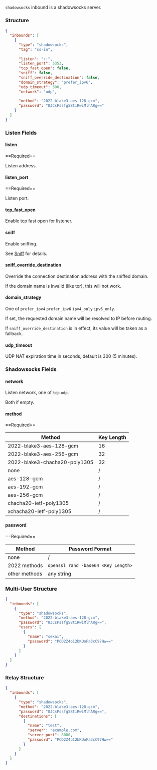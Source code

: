 `shadowsocks` inbound is a shadowsocks server.

### Structure

```json
{
  "inbounds": [
    {
      "type": "shadowsocks",
      "tag": "ss-in",
      
      "listen": "::",
      "listen_port": 5353,
      "tcp_fast_open": false,
      "sniff": false,
      "sniff_override_destination": false,
      "domain_strategy": "prefer_ipv6",
      "udp_timeout": 300,
      "network": "udp",
      
      "method": "2022-blake3-aes-128-gcm",
      "password": "8JCsPssfgS8tiRwiMlhARg=="
    }
  ]
}
```

### Listen Fields

#### listen

==Required==

Listen address.

#### listen_port

==Required==

Listen port.

#### tcp_fast_open

Enable tcp fast open for listener.

#### sniff

Enable sniffing.

See [Sniff](/configuration/route/sniff/) for details.

#### sniff_override_destination

Override the connection destination address with the sniffed domain.

If the domain name is invalid (like tor), this will not work.

#### domain_strategy

One of `prefer_ipv4` `prefer_ipv6` `ipv4_only` `ipv6_only`.

If set, the requested domain name will be resolved to IP before routing.

If `sniff_override_destination` is in effect, its value will be taken as a fallback.

#### udp_timeout

UDP NAT expiration time in seconds, default is 300 (5 minutes).

### Shadowsocks Fields

#### network

Listen network, one of `tcp` `udp`.

Both if empty.

#### method

==Required==

| Method                        | Key Length |
|-------------------------------|------------|
| 2022-blake3-aes-128-gcm       | 16         |
| 2022-blake3-aes-256-gcm       | 32         |
| 2022-blake3-chacha20-poly1305 | 32         |
| none                          | /          |
| aes-128-gcm                   | /          |
| aes-192-gcm                   | /          |
| aes-256-gcm                   | /          |
| chacha20-ietf-poly1305        | /          |
| xchacha20-ietf-poly1305       | /          |

#### password

==Required==

| Method        | Password Format                     |
|---------------|-------------------------------------|
| none          | /                                   |
| 2022 methods  | `openssl rand -base64 <Key Length>` |
| other methods | any string                          |

### Multi-User Structure

```json
{
  "inbounds": [
    {
      "type": "shadowsocks",
      "method": "2022-blake3-aes-128-gcm",
      "password": "8JCsPssfgS8tiRwiMlhARg==",
      "users": [
        {
          "name": "sekai",
          "password": "PCD2Z4o12bKUoFa3cC97Hw=="
        }
      ]
    }
  ]
}
```

### Relay Structure

```json
{
  "inbounds": [
    {
      "type": "shadowsocks",
      "method": "2022-blake3-aes-128-gcm",
      "password": "8JCsPssfgS8tiRwiMlhARg==",
      "destinations": [
        {
          "name": "test",
          "server": "example.com",
          "server_port": 8080,
          "password": "PCD2Z4o12bKUoFa3cC97Hw=="
        }
      ]
    }
  ]
}
```